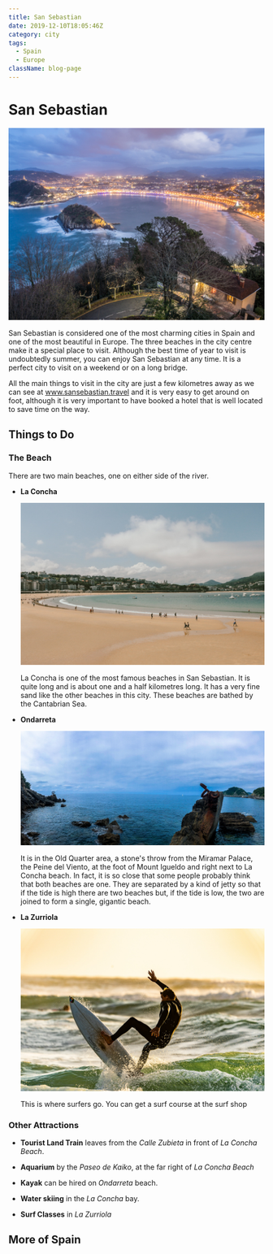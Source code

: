 ```yaml
---
title: San Sebastian
date: 2019-12-10T18:05:46Z
category: city
tags:
  - Spain
  - Europe
className: blog-page
---
```


<StartWishToGo/>

# San Sebastian <WishWidget	country="ES" city="San Sebastian"	picture="https://wish-to-go.com/images/for-wish-to-go/travel/spain/la-concha-from-igueldo-san-sebastian-spain-raul-cacho-oses-wxem-o1RMWs-unsplash.jpg"/>

![San Sebastian - Photo by Raul Cacho Oses on Unsplash](../../../images/travel/spain/la-concha-from-igueldo-san-sebastian-spain-raul-cacho-oses-wxem-o1RMWs-unsplash.jpg)

San Sebastian is considered one of the most charming cities in Spain and one of the most beautiful in Europe. The three beaches in the city centre make it a special place to visit. Although the best time of year to visit is undoubtedly summer, you can enjoy San Sebastian at any time. It is a perfect city to visit on a weekend or on a long bridge.

All the main things to visit in the city are just a few kilometres away as we can see at www.sansebastian.travel and it is very easy to get around on foot, although it is very important to have booked a hotel that is well located to save time on the way.

## Things to Do

### The Beach

There are two main beaches, one on either side of the river.

- **La Concha**	<WishWidget	country="ES" city="San Sebastian"	activity="La Concha" picture="https://wish-to-go.com/images/for-wish-to-go/travel/spain/la-concha-donostia-kylie-paz-P8YcW1vvjpE-unsplash.jpg"/>

  ![La Playa de la Concha - Photo by Kylie Paz](../../../images/travel/spain/la-concha-donostia-kylie-paz-P8YcW1vvjpE-unsplash.jpg)

  La Concha is one of the most famous beaches in San Sebastian. It is quite long and is about one and a half kilometres long. It has a very fine sand like the other beaches in this city. These beaches are bathed by the Cantabrian Sea.

- **Ondarreta** <WishWidget	country="ES" city="San Sebastian"	activity="Ondarreta" picture="https://wish-to-go.com/images/for-wish-to-go/travel/spain/peine-de-los-vientos-san-sebastian-spain-harrison-fitts-uN5bIDjA2Lg-unsplash.jpg"/> 

  ![Peine de los Vientos - Photo by Harrison Fitts](../../../images/travel/spain/peine-de-los-vientos-san-sebastian-spain-harrison-fitts-uN5bIDjA2Lg-unsplash.jpg)

  It is in the Old Quarter area, a stone's throw from the Miramar Palace, the Peine del Viento, at the foot of Mount Igueldo and right next to La Concha beach. In fact, it is so close that some people probably think that both beaches are one. They are separated by a kind of jetty so that if the tide is high there are two beaches but, if the tide is low, the two are joined to form a single, gigantic beach.

- **La Zurriola** <WishWidget	country="ES" city="San Sebastian"	activity="La Zurriola" picture="https://wish-to-go.com/images/for-wish-to-go/travel/spain/surfer-guy-kawasaki-iij-QvyRAnM-unsplash.jpg"/>

  ![Surfing at Zurriola Beach - Photo by Kawasaki Iij](../../../images/travel/spain/surfer-guy-kawasaki-iij-QvyRAnM-unsplash.jpg)

  This is where surfers go. You can get a surf course at the surf shop <WishWidget	country="ES" city="San Sebastian"	activity="Surfing"></WishWidget>

### Other Attractions

  - **Tourist Land Train** <WishWidget	country="ES" city="San Sebastian"	activity="Tourist Land Train"></WishWidget>leaves from the *Calle Zubieta* in front of *La Concha Beach*.

  - **Aquarium** <WishWidget	country="ES" city="San Sebastian"	activity="Aquarium"></WishWidget>by the *Paseo de Kaiko*, at the far right of *La Concha Beach*

  - **Kayak** <WishWidget	country="ES" city="San Sebastian"	activity="Kayak"></WishWidget>can be hired on *Ondarreta* beach.

  - **Water skiing** <WishWidget country="ES" city="San Sebastian" activity="Water skiing"></WishWidget>in the *La Concha* bay.

  - **Surf Classes** <WishWidget	country="ES" city="San Sebastian"	activity="Puka Surf Eskola"></WishWidget>in *La Zurriola*


## More of Spain

<CategoryEntries className="blog-entry-card more-of" category="city" tags="Spain"/>